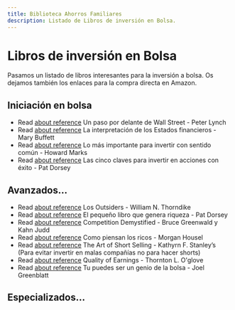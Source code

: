 ```yaml
---
title: Biblioteca Ahorros Familiares
description: Listado de Libros de inversión en Bolsa.
---
```


# Libros de inversión en Bolsa

Pasamos un listado de libros interesantes para la inversión a bolsa. Os dejamos también los enlaces para la compra directa en Amazon.

## Iniciación en bolsa

- Read [about reference](https://diataxis.fr/reference/) Un paso por delante de Wall Street - Peter Lynch
- Read [about reference](https://diataxis.fr/reference/) La interpretación de los Estados financieros - Mary Buffett
- Read [about reference](https://diataxis.fr/reference/) Lo más importante para invertir con sentido común - Howard Marks
- Read [about reference](https://diataxis.fr/reference/) Las cinco claves para invertir en acciones con éxito - Pat Dorsey

## Avanzados...

- Read [about reference](https://diataxis.fr/reference/) Los Outsiders - William N. Thorndike
- Read [about reference](https://diataxis.fr/reference/) El pequeño libro que genera riqueza - Pat Dorsey
- Read [about reference](https://diataxis.fr/reference/) Competition Demystified - Bruce Greenwald y Kahn Judd
- Read [about reference](https://diataxis.fr/reference/) Como piensan los ricos - Morgan Housel
- Read [about reference](https://diataxis.fr/reference/) The Art of Short Selling - Kathyrn F. Stanley’s (Para evitar invertir en malas compañías no para hacer shorts)
- Read [about reference](https://diataxis.fr/reference/) Quality of Earnings - Thornton L. O'glove
- Read [about reference](https://diataxis.fr/reference/) Tu puedes ser un genio de la bolsa - Joel Greenblatt

## Especializados...
